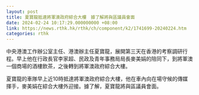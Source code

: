 ```yaml
---
layout: post
title: 夏寶龍抵達將軍澳政府綜合大樓　據了解將與區議員會面
date: 2024-02-24 10:17:29.000000000 +08:00
link: https://news.rthk.hk/rthk/ch/component/k2/1741699-20240224.htm
categories: rthk
---
```


中央港澳工作辦公室主任、港澳辦主任夏寶龍，展開第三天在香港的考察調研行程。早上他在行政長官李家超、民政及青年事務局局長麥美娟的陪同下，到將軍澳一個商場的酒樓飲茶，之後轉到將軍澳政府綜合大樓。

夏寶龍的車隊早上近10時抵達將軍澳政府綜合大樓，他在車內向在場守候的傳媒揮手，麥美娟在綜合大樓外迎接。據了解，夏寶龍將與區議員會面。
